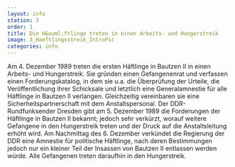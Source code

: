 ```yaml
---
layout: info
station: 3
order: 1
title: Die H&auml;ftlinge treten in einen Arbeits- und Hungerstreik
image: 3_Haeftlingsstreik_IntroPic
categories: info
---
```

Am 4. Dezember 1989 treten die ersten H&auml;ftlinge in Bautzen II in einen Arbeits- und Hungerstreik. Sie gr&uuml;nden einen Gefangenenrat und verfassen einen Forderungskatalog, in dem sie u.a. die &Uuml;berpr&uuml;fung der Urteile, die Ver&ouml;ffentlichung ihrer Schicksale und letztlich eine Generalamnestie f&uuml;r alle H&auml;ftlinge in Bautzen II verlangen. Gleichzeitig vereinbaren sie eine Sicherheitspartnerschaft mit dem Anstaltspersonal. Der DDR-Rundfunksender Dresden gibt am 5. Dezember 1989 die Forderungen der H&auml;ftlinge in Bautzen II bekannt; jedoch sehr verk&uuml;rzt, worauf weitere Gefangene in den Hungerstreik treten und der Druck auf die Anstaltsleitung erh&ouml;ht wird. Am Nachmittag des 6. Dezember verk&uuml;ndet die Regierung der DDR eine Amnestie f&uuml;r politische H&auml;ftlinge, nach deren Bestimmungen jedoch nur ein kleiner Teil der Insassen von Bautzen II entlassen werden w&uuml;rde. Alle Gefangenen treten daraufhin in den Hungerstreik.